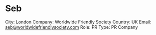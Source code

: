 # Seb

City: London
Company: Worldwide Friendly Society
Country: UK
Email: seb@worldwidefriendlysociety.com
Role: PR
Type: PR Company